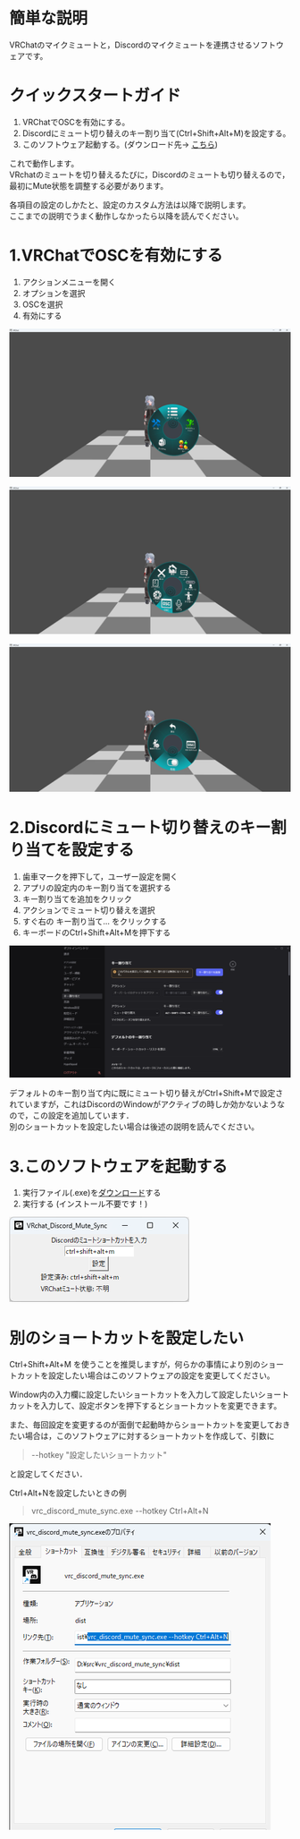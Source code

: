# 簡単な説明
VRChatのマイクミュートと，Discordのマイクミュートを連携させるソフトウェアです。

# クイックスタートガイド
1. VRChatでOSCを有効にする。
2. Discordにミュート切り替えのキー割り当て(Ctrl+Shift+Alt+M)を設定する。
3. このソフトウェア起動する。(ダウンロード先-> [こちら](https://github.com/0E7E/vrc_discord_mute_sync/releases/download/v0.2/vrc_discord_mute_sync_v0.2.exe))

これで動作します。  
VRchatのミュートを切り替えるたびに，Discordのミュートも切り替えるので，最初にMute状態を調整する必要があります。

各項目の設定のしかたと、設定のカスタム方法は以降で説明します。  
ここまでの説明でうまく動作しなかったら以降を読んでください。

# 1.VRChatでOSCを有効にする
1. アクションメニューを開く
2. オプションを選択
3. OSCを選択
4. 有効にする


![オプションを選択](./readme_pic/10_VRChat_menu_option.png )

![OSCを選択](./readme_pic/11_VRChat_menu_OSC.png)

![有効にする](./readme_pic/12_VRChat_menu_Enable.png)

# 2.Discordにミュート切り替えのキー割り当てを設定する
1. 歯車マークを押下して，ユーザー設定を開く
2. アプリの設定内のキー割り当てを選択する
3. キー割り当てを追加をクリック
4. アクションでミュート切り替えを選択
5. すぐ右の キー割り当て... をクリックする
6. キーボードのCtrl+Shift+Alt+Mを押下する

![Discordショートカット](./readme_pic/20_Discord.png)

デフォルトのキー割り当て内に既にミュート切り替えがCtrl+Shift+Mで設定されていますが，これはDiscordのWindowがアクティブの時しか効かないようなので，この設定を追加しています．  
別のショートカットを設定したい場合は後述の説明を読んでください。

# 3.このソフトウェアを起動する
1. 実行ファイル(.exe)を[ダウンロード](https://github.com/0E7E/vrc_discord_mute_sync/releases/download/v0.2/vrc_discord_mute_sync_v0.2.exe)する
2. 実行する (インストール不要です！)

![App画面](./readme_pic/30_app.png)


# 別のショートカットを設定したい
Ctrl+Shift+Alt+M を使うことを推奨しますが，何らかの事情により別のショートカットを設定したい場合はこのソフトウェアの設定を変更してください。  

Window内の入力欄に設定したいショートカットを入力して設定したいショートカットを入力して、設定ボタンを押下するとショートカットを変更できます。

また、毎回設定を変更するのが面倒で起動時からショートカットを変更しておきたい場合は，このソフトウェアに対するショートカットを作成して、引数に
> --hotkey "設定したいショートカット"

と設定してください．

Ctrl+Alt+Nを設定したいときの例

> vrc_discord_mute_sync.exe --hotkey Ctrl+Alt+N

![ショートカット](./readme_pic/shortcut.png)